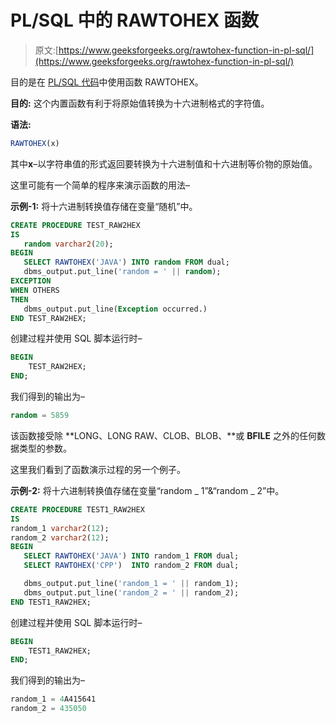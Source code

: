 # PL/SQL 中的 RAWTOHEX 函数

> 原文:[https://www.geeksforgeeks.org/rawtohex-function-in-pl-sql/](https://www.geeksforgeeks.org/rawtohex-function-in-pl-sql/)

目的是在 [PL/SQL 代码](https://www.geeksforgeeks.org/plsql-introduction/)中使用函数 RAWTOHEX。

**目的:**
这个内置函数有利于将原始值转换为十六进制格式的字符值。

**语法:**

```sql
RAWTOHEX(x) 
```

其中**x**–以字符串值的形式返回要转换为十六进制值和十六进制等价物的原始值。

这里可能有一个简单的程序来演示函数的用法–

**示例-1:** 将十六进制转换值存储在变量“随机”中。

```sql
CREATE PROCEDURE TEST_RAW2HEX
IS
   random varchar2(20);
BEGIN
   SELECT RAWTOHEX('JAVA') INTO random FROM dual;
   dbms_output.put_line('random = ' || random);
EXCEPTION
WHEN OTHERS
THEN
   dbms_output.put_line(Exception occurred.)
END TEST_RAW2HEX;
```

创建过程并使用 SQL 脚本运行时–

```sql
BEGIN
    TEST_RAW2HEX;
END;
```

我们得到的输出为–

```sql
random = 5859 
```

该函数接受除 **LONG、LONG RAW、CLOB、BLOB、**或 **BFILE** 之外的任何数据类型的参数。

这里我们看到了函数演示过程的另一个例子。

**示例-2:** 将十六进制转换值存储在变量“random _ 1”&“random _ 2”中。

```sql
CREATE PROCEDURE TEST1_RAW2HEX
IS
random_1 varchar2(12);
random_2 varchar2(12);
BEGIN
   SELECT RAWTOHEX('JAVA') INTO random_1 FROM dual;
   SELECT RAWTOHEX('CPP')  INTO random_2 FROM dual;

   dbms_output.put_line('random_1 = ' || random_1);
   dbms_output.put_line('random_2 = ' || random_2);
END TEST1_RAW2HEX;
```

创建过程并使用 SQL 脚本运行时–

```sql
BEGIN
    TEST1_RAW2HEX;
END;
```

我们得到的输出为–

```sql
random_1 = 4A415641
random_2 = 435050 
```